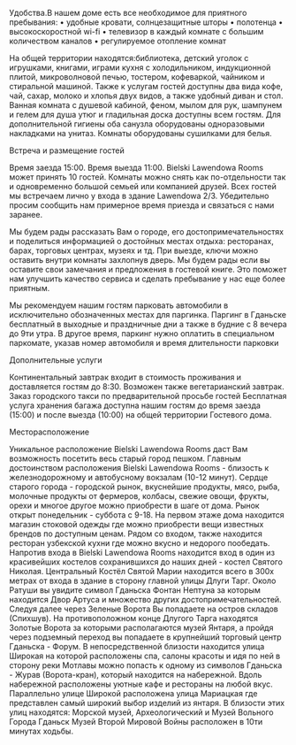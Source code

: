 Удобства.В нашем доме есть все необходимое для приятного пребывания: 
• удобные кровати, солнцезащитные шторы
• полотенца
• высокоскоростной wi-fi
• телевизор в каждый комнате с большим количеством каналов
• регулируемое отопление комнат

На общей территории находятся:библиотека, детский уголок с игрушками, книгами, играми кухня с холодильником, индукционной плитой, микроволновой печью, тостером, кофеваркой, чайником и стиральной машиной. Также к услугам гостей доступны два вида кофе, чай, cахар, молоко и хлопья двух видов, а также удобный диван и стол. Ванная комната c душевой кабиной, феном, мылом для рук, шампунем и гелем для душа утюг и гладильная доска доступны всем гостям. Для дополнительной гигиены оба санузла оборудованы одноразовыми накладками на унитаз. Комнаты оборудованы сушилками для белья. 

Встреча и размещение гостей

 Время заезда 15:00. Время выезда 11:00. Bielski Lawendowa Rooms может принять 10 гостей. Комнаты можно снять как по-отдельности так и одновременно большой семьей или компанией друзей. Всех гостей мы встречаем лично у входа в здание Lawendowa 2/3. Убедительно просим сообщить нам примерное время приезда и связаться c нами заранее. 

Мы будем рады рассказать Вам о городе, его достопримечательностях и поделиться информацией о достойных местах отдыха: ресторанах, барах, торговых центрах, музеях и тд. 
При выезде, ключи можно оставить внутри комнаты захлопнув дверь. Мы будем рады если вы оставите свои замечания и предложения в гостевой книге. Это поможет нам улучшить качество сервиса и сделать пребывание у нас еще более приятным.

 Мы рекомендуем нашим гостям парковать автомобили в исключительно обозначенных местах для паргинка. Паргинг в Гданьске бесплатный в выходные и праздничные дни а также в будние с 8 вечера до 9ти утра. В другое время, паркинг нужно оплатить в специальном паркомате, указав номер автомобиля и время длительности парковки 

Дополнительные услуги

 Континентальный завтрак входит в стоимость проживания и доставляется гостям до 8:30. Возможен также вегетарианский завтрак. Заказ городского такси по предварительной просьбе гостей Бесплатная услуга хранения багажа доступна нашим гостям до время заезда (15:00) и после выезда (10:00) на общей территории Гостевого дома. 

Месторасположение

Уникальное расположение Bielski Lawendowa Rooms даст Вам возможность посетить весь старый город пешком. Главным достоинством расположения Bielski Lawendowa Rooms - близость к железнодорожному и автобусному вокзалам (10-12 минут). Сердце старого города - городской рынок, вкуснейшие продукты, мясо, рыба, молочные продукты от фермеров, колбасы, свежие овощи, фрукты, орехи и многое другое можно приобрести в шаге от дома. Рынок открыт понедельник - суббота с 9-18. На первом этаже дома находится магазин стоковой одежды где можно приобрести вещи известных брендов по доступным ценам. Рядом со входом, также находится ресторан узбекской кухни где можно вкусно и недорого пообедать. Напротив входа в Bielski Lawendowa Rooms находится вход в один из красивейших костелов сохранившихся до наших дней - костел Святого Николая. Центральный Костёл Святой Марии находится всего в 300х метрах от входа в здание в сторону главной улицы Длуги Тарг. Около Ратуши вы увидите символ Гданьска Фонтан Нептуна за которым находится Двор Артуса и множество других достопримечательностей. Следуя далее через Зеленые Ворота Вы попадаете на остров складов (Спихшув). На противоположном конце Длугого Тарга находятся Золотые Ворота за которыми располагаются музей Янтаря, а пройдя через подземный переход вы попадаете в крупнейший торговый центр Гданьска - Форум. В непосредственной близости находится улица Широкая на которой расположены спа, cалоны красоты и идя по ней в сторону реки Мотлавы можно попасть к одному из символов Гданьска - Журав (Ворота-кран), который находится на набережной. Вдоль набережной расположены уютные кафе и рестораны на любой вкус. Параллельно улице Широкой расположена улица Мариацкая где представлен самый широкий выбор изделий из янтаря. В близости этих улиц находятся: Морской музей, Археологический и Музей Вольного Города Гданьск Музей Второй Мировой Войны расположен в 10ти минутах ходьбы.